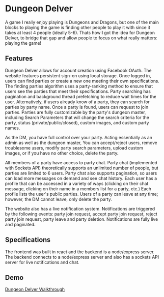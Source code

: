 # Dungeon Delver
A game I really enjoy playing is Dungeons and Dragons, but one of the main blocks to playing the game is finding other people to play it with since it takes at least 4 people (ideally 5-6). Thats how I got the idea for Dungeon Delver, to bridge that gap and allow people to focus on what really matters: playing the game!

## Features
Dungeon Delver allows for account creation using Facebook OAuth. The website features persistent sign-on using local storage. Once logged in, users can find parties or create a new one meeting their own specifications. The finding parties algorithm uses a party-ranking method to ensure that users see the parties that meet their specifications. Party searching has pagination and background thread prefetching to reduce wait times for the user. Alternatively, if users already know of a party, they can search for parties by party name. Once a party is found, users can request to join parties. Parties are fully customizable by the party's dungeon master, including Search Parameters that will change the search criteria for the party, status (private/public/closed), custom images, and custom party names.

As the DM, you have full control over your party. Acting essentially as an admin as well as the dungeon master, You can accept/reject users, remove troublesome users, modify party search parameters, upload custom images, or if you have no other choice, delete the party.

All members of a party have access to party chat. Party chat (implemented with Sockets API) theoretically supports an unlimited number of people, but parties are limited to 6 users. Party chat also supports pagination, so users can load more messages on demand and see chat history. Each user has a profile that can be accessed in a variety of ways (clicking on their chat message, clicking on their name in a members list for a party, etc.) Each profile lists the user's public parties. Users of a party can leave at any time; however, the DM cannot leave, only delete the party.

The website also has a live notification system. Notifications are triggered by the following events: party join request, accept party join request, reject party join request, party leave and party deletion. Notifications are fully live and paginated.

## Specifications
The frontend was built in react and the backend is a node/express server. The backend connects to a node/express server and also has a sockets API server for live notifications and chat.

## Demo
[Dungeon Delver Walkthrough](https://youtu.be/QD2NxzHnHac)
